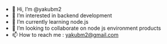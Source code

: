 - 👋 Hi, I’m @yakubm2
- 👀 I’m interested in backend development
- 🌱 I’m currently learning node.js
- 💞️ I’m looking to collaborate on node js environment products
- 📫 How to reach me : yakubm2@gmail.com

<!---
yakubm2/yakubm2 is a ✨ special ✨ repository because its `README.md` (this file) appears on your GitHub profile.
You can click the Preview link to take a look at your changes.
--->
